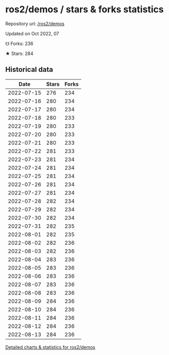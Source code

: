 # ros2/demos / stars & forks statistics

Repository url: [/ros2/demos](https://github.com/ros2/demos)

Updated on Oct 2022, 07

☋ Forks: 236

★ Stars: 284

## Historical data
| Date | Stars | Forks |
|------|-------|-------|
| 2022-07-15 | 276 | 234 | 
| 2022-07-16 | 280 | 234 | 
| 2022-07-17 | 280 | 234 | 
| 2022-07-18 | 280 | 233 | 
| 2022-07-19 | 280 | 233 | 
| 2022-07-20 | 280 | 233 | 
| 2022-07-21 | 280 | 233 | 
| 2022-07-22 | 281 | 233 | 
| 2022-07-23 | 281 | 234 | 
| 2022-07-24 | 281 | 234 | 
| 2022-07-25 | 281 | 234 | 
| 2022-07-26 | 281 | 234 | 
| 2022-07-27 | 281 | 234 | 
| 2022-07-28 | 282 | 234 | 
| 2022-07-29 | 282 | 234 | 
| 2022-07-30 | 282 | 234 | 
| 2022-07-31 | 282 | 235 | 
| 2022-08-01 | 282 | 235 | 
| 2022-08-02 | 282 | 236 | 
| 2022-08-03 | 282 | 236 | 
| 2022-08-04 | 283 | 236 | 
| 2022-08-05 | 283 | 236 | 
| 2022-08-06 | 283 | 236 | 
| 2022-08-07 | 283 | 236 | 
| 2022-08-08 | 283 | 236 | 
| 2022-08-09 | 284 | 236 | 
| 2022-08-10 | 284 | 236 | 
| 2022-08-11 | 284 | 236 | 
| 2022-08-12 | 284 | 236 | 
| 2022-08-13 | 284 | 236 | 


[Detailed charts & statistics for ros2/demos](https://reviewgithub.com/rep/ros2/demos)
